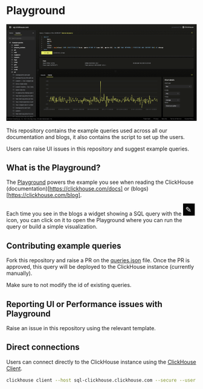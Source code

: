 # Playground

![Playground UI](./images/playground.png)

This repository contains the example queries used across all our documentation and blogs, it also contains the script to set up the users. 

Users can raise UI issues in this repository and suggest example queries.

## What is the Playground?

The [Playground](https://sql.clickhouse.com) powers the example you see when reading the ClickHouse (documentation)[https://clickhouse.com/docs] or (blogs)[https://clickhouse.com/blog]. 

Each time you see in the blogs a widget showing a SQL query with the ![Pen icon](./images/pen.png) icon, you can click on it to open the Playground where you can run the query or build a simple visualization.

## Contributing example queries

Fork this repository and raise a PR on the [queries.json](./queries.json) file. Once the PR is approved, this query will be deployed to the ClickHouse instance (currently manually).

Make sure to not modify the id of existing queries.

## Reporting UI or Performance issues with Playground

Raise an issue in this repository using the relevant template.

## Direct connections

Users can connect directly to the ClickHouse instance using the [ClickHouse Client](https://clickhouse.com/docs/en/interfaces/cli).

```bash
clickhouse client --host sql-clickhouse.clickhouse.com --secure --user demo --password ''
```